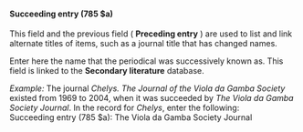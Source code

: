 #### **Succeeding entry (785 $a)**

This field and the previous field ( **Preceding entry** ) are used to list and link alternate titles of items, such as a journal title that has changed names.

Enter here the name that the periodical was successively known as. This field is linked to the **Secondary literature** database.

_Example:_ The journal _Chelys. The Journal of the Viola da Gamba Society_ existed from 1969 to 2004, when it was succeeded by _The Viola da Gamba Society Journal_. In the record for _Chelys_, enter the following:  
Succeeding entry (785 $a): The Viola da Gamba Society Journal